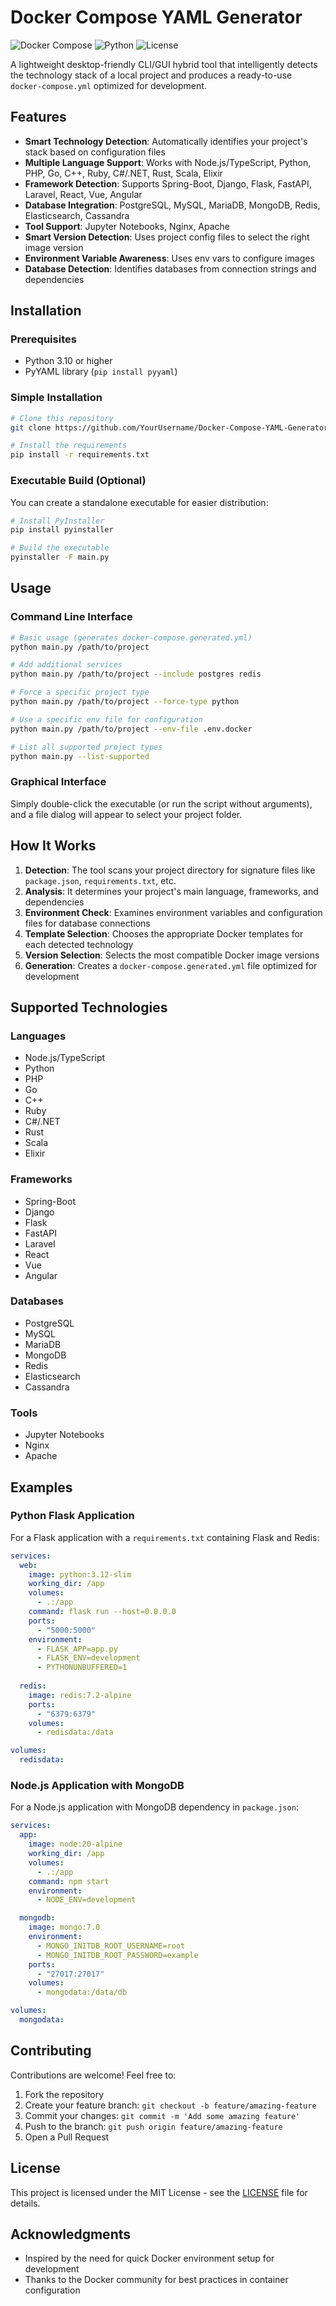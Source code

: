 # Docker Compose YAML Generator

![Docker Compose](https://img.shields.io/badge/Docker_Compose-2.23.3-blue)
![Python](https://img.shields.io/badge/Python-3.10+-green)
![License](https://img.shields.io/badge/License-MIT-orange)

A lightweight desktop-friendly CLI/GUI hybrid tool that intelligently detects the technology stack of a local project and produces a ready-to-use `docker-compose.yml` optimized for development.

## Features

- **Smart Technology Detection**: Automatically identifies your project's stack based on configuration files
- **Multiple Language Support**: Works with Node.js/TypeScript, Python, PHP, Go, C++, Ruby, C#/.NET, Rust, Scala, Elixir
- **Framework Detection**: Supports Spring-Boot, Django, Flask, FastAPI, Laravel, React, Vue, Angular
- **Database Integration**: PostgreSQL, MySQL, MariaDB, MongoDB, Redis, Elasticsearch, Cassandra
- **Tool Support**: Jupyter Notebooks, Nginx, Apache
- **Smart Version Detection**: Uses project config files to select the right image version
- **Environment Variable Awareness**: Uses env vars to configure images
- **Database Detection**: Identifies databases from connection strings and dependencies

## Installation

### Prerequisites

- Python 3.10 or higher
- PyYAML library (`pip install pyyaml`)

### Simple Installation

```bash
# Clone this repository
git clone https://github.com/YourUsername/Docker-Compose-YAML-Generator.git

# Install the requirements
pip install -r requirements.txt
```

### Executable Build (Optional)

You can create a standalone executable for easier distribution:

```bash
# Install PyInstaller
pip install pyinstaller

# Build the executable
pyinstaller -F main.py
```

## Usage

### Command Line Interface

```bash
# Basic usage (generates docker-compose.generated.yml)
python main.py /path/to/project

# Add additional services
python main.py /path/to/project --include postgres redis

# Force a specific project type
python main.py /path/to/project --force-type python

# Use a specific env file for configuration
python main.py /path/to/project --env-file .env.docker

# List all supported project types
python main.py --list-supported
```

### Graphical Interface

Simply double-click the executable (or run the script without arguments), and a file dialog will appear to select your project folder.

## How It Works

1. **Detection**: The tool scans your project directory for signature files like `package.json`, `requirements.txt`, etc.
2. **Analysis**: It determines your project's main language, frameworks, and dependencies
3. **Environment Check**: Examines environment variables and configuration files for database connections
4. **Template Selection**: Chooses the appropriate Docker templates for each detected technology
5. **Version Selection**: Selects the most compatible Docker image versions
6. **Generation**: Creates a `docker-compose.generated.yml` file optimized for development

## Supported Technologies

### Languages
- Node.js/TypeScript
- Python
- PHP
- Go
- C++
- Ruby
- C#/.NET
- Rust
- Scala
- Elixir

### Frameworks
- Spring-Boot
- Django
- Flask
- FastAPI
- Laravel
- React
- Vue
- Angular

### Databases
- PostgreSQL
- MySQL
- MariaDB
- MongoDB
- Redis
- Elasticsearch
- Cassandra

### Tools
- Jupyter Notebooks
- Nginx
- Apache

## Examples

### Python Flask Application

For a Flask application with a `requirements.txt` containing Flask and Redis:

```yaml
services:
  web:
    image: python:3.12-slim
    working_dir: /app
    volumes:
      - .:/app
    command: flask run --host=0.0.0.0
    ports:
      - "5000:5000"
    environment:
      - FLASK_APP=app.py
      - FLASK_ENV=development
      - PYTHONUNBUFFERED=1
  
  redis:
    image: redis:7.2-alpine
    ports:
      - "6379:6379"
    volumes:
      - redisdata:/data

volumes:
  redisdata:
```

### Node.js Application with MongoDB

For a Node.js application with MongoDB dependency in `package.json`:

```yaml
services:
  app:
    image: node:20-alpine
    working_dir: /app
    volumes:
      - .:/app
    command: npm start
    environment:
      - NODE_ENV=development

  mongodb:
    image: mongo:7.0
    environment:
      - MONGO_INITDB_ROOT_USERNAME=root
      - MONGO_INITDB_ROOT_PASSWORD=example
    ports:
      - "27017:27017"
    volumes:
      - mongodata:/data/db

volumes:
  mongodata:
```

## Contributing

Contributions are welcome! Feel free to:

1. Fork the repository
2. Create your feature branch: `git checkout -b feature/amazing-feature`
3. Commit your changes: `git commit -m 'Add some amazing feature'`
4. Push to the branch: `git push origin feature/amazing-feature`
5. Open a Pull Request

## License

This project is licensed under the MIT License - see the [LICENSE](LICENSE) file for details.

## Acknowledgments

- Inspired by the need for quick Docker environment setup for development
- Thanks to the Docker community for best practices in container configuration
